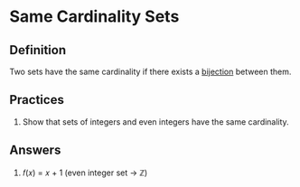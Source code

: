 # Same Cardinality Sets

## Definition

Two sets have the same cardinality if there exists a [bijection](../properties/bijective.md#definition) between them.

## Practices

1. Show that sets of integers and even integers have the same cardinality.

## Answers

1. &#x1D453;(&#x1D465;) = &#x1D465; + 1 (even integer set &#x2192; &#x2124;)